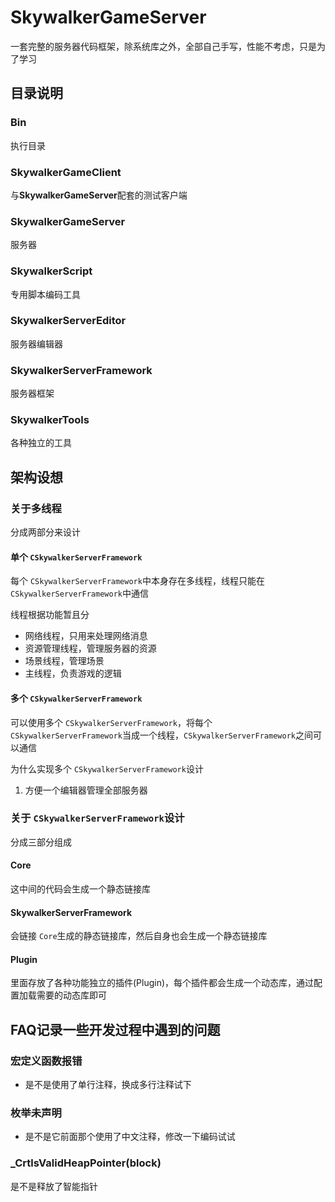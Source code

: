 # SkywalkerGameServer

一套完整的服务器代码框架，除系统库之外，全部自己手写，性能不考虑，只是为了学习

## 目录说明

### Bin

执行目录

### SkywalkerGameClient

与**SkywalkerGameServer**配套的测试客户端

### SkywalkerGameServer

服务器

### SkywalkerScript

专用脚本编码工具

### SkywalkerServerEditor

服务器编辑器

### SkywalkerServerFramework

服务器框架

### SkywalkerTools

各种独立的工具

## 架构设想

### 关于多线程

分成两部分来设计

#### 单个 `CSkywalkerServerFramework`

每个 `CSkywalkerServerFramework`中本身存在多线程，线程只能在 `CSkywalkerServerFramework`中通信

线程根据功能暂且分

* 网络线程，只用来处理网络消息
* 资源管理线程，管理服务器的资源
* 场景线程，管理场景
* 主线程，负责游戏的逻辑

#### 多个 `CSkywalkerServerFramework`

可以使用多个 `CSkywalkerServerFramework`，将每个 `CSkywalkerServerFramework`当成一个线程，`CSkywalkerServerFramework`之间可以通信

为什么实现多个 `CSkywalkerServerFramework`设计

1. 方便一个编辑器管理全部服务器

### 关于 `CSkywalkerServerFramework`设计

分成三部分组成

#### Core

这中间的代码会生成一个静态链接库

#### SkywalkerServerFramework

会链接 `Core`生成的静态链接库，然后自身也会生成一个静态链接库

#### Plugin

里面存放了各种功能独立的插件(Plugin)，每个插件都会生成一个动态库，通过配置加载需要的动态库即可

## FAQ记录一些开发过程中遇到的问题

### 宏定义函数报错

* 是不是使用了单行注释，换成多行注释试下

### 枚举未声明

* 是不是它前面那个使用了中文注释，修改一下编码试试

### _CrtlsValidHeapPointer(block)

是不是释放了智能指针
